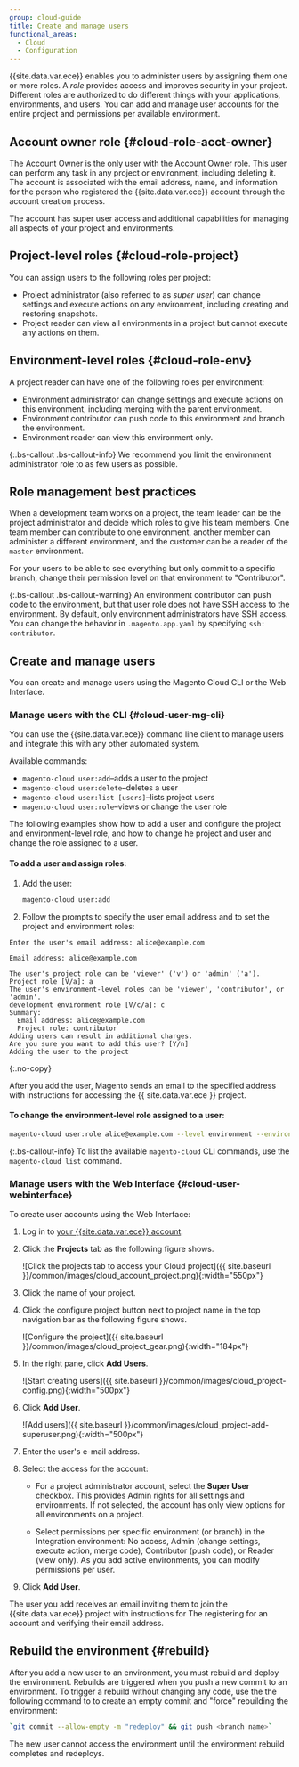 ```yaml
---
group: cloud-guide
title: Create and manage users
functional_areas:
  - Cloud
  - Configuration
---
```


{{site.data.var.ece}} enables you to administer users by assigning them one or more roles. A *role* provides access and improves security in your project. Different roles are authorized to do different things with your applications, environments, and users. You can add and manage user accounts for the entire project and permissions per available environment.

## Account owner role {#cloud-role-acct-owner}

The Account Owner is the only user with the Account Owner role. This user can perform any task in any project or environment, including deleting it. The account is associated with the email address, name, and information for the person who registered the {{site.data.var.ece}} account through the account creation process.

The account has super user access and additional capabilities for managing all aspects of your project and environments.

## Project-level roles {#cloud-role-project}

You can assign users to the following roles per project:

- Project administrator (also referred to as *super user*) can change settings and execute actions on any environment, including creating and restoring snapshots.
- Project reader can view all environments in a project but cannot execute any actions on them.

## Environment-level roles {#cloud-role-env}

A project reader can have one of the following roles per environment:

- Environment administrator can change settings and execute actions on this environment, including merging with the parent environment.
- Environment contributor can push code to this environment and branch the environment.
- Environment reader can view this environment only.

{:.bs-callout .bs-callout-info}
We recommend you limit the environment administrator role to as few users as possible.

## Role management best practices

When a development team works on a project, the team leader can be the project administrator and decide which roles to give his team members. One team member can contribute to one environment, another member can administer a different environment, and the customer can be a reader of the `master` environment.

For your users to be able to see everything but only commit to a specific branch, change their permission level on that environment to "Contributor".

{:.bs-callout .bs-callout-warning}
An environment contributor can push code to the environment, but that user role does not have SSH access to the environment. By default, only environment administrators have SSH access. You can change the behavior in `.magento.app.yaml` by specifying `ssh: contributor`.

## Create and manage users

You can create and manage users using the Magento Cloud CLI or the Web Interface.

### Manage users with the CLI {#cloud-user-mg-cli}

You can use the {{site.data.var.ece}} command line client to manage users and integrate this with any other automated system.

Available commands:

- `magento-cloud user:add`–adds a user to the project
- `magento-cloud user:delete`–deletes a user
- `magento-cloud user:list [users]`–lists project users
- `magento-cloud user:role`–views or change the user role

The following examples show how to add a user and configure the project and environment-level role, and how to change he project and  user and change the role assigned to a user.

#### To add a user and assign roles: 

1. Add the user:

   ```bash
   magento-cloud user:add
   ```

1. Follow the prompts to specify the user email address and to set the project and environment roles:

  ```terminal
  Enter the user's email address: alice@example.com

  Email address: alice@example.com

  The user's project role can be 'viewer' ('v') or 'admin' ('a').
  Project role [V/a]: a
  The user's environment-level roles can be 'viewer', 'contributor', or 'admin'.
  development environment role [V/c/a]: c
  Summary:
    Email address: alice@example.com
    Project role: contributor
  Adding users can result in additional charges.
  Are you sure you want to add this user? [Y/n]
  Adding the user to the project
  ```
  {:.no-copy}

  After you add the user, Magento sends an email to the specified address with instructions for accessing the {{ site.data.var.ece }} project.

#### To change the environment-level role assigned to a user:

```bash
magento-cloud user:role alice@example.com --level environment --environment development --role admin
```

{:.bs-callout-info}
To list the available `magento-cloud` CLI commands, use the `magento-cloud list` command.

### Manage users with the Web Interface {#cloud-user-webinterface}

To create user accounts using the Web Interface:

1. Log in to [your {{site.data.var.ece}} account](https://accounts.magento.cloud).

1. Click the **Projects** tab as the following figure shows.

   ![Click the projects tab to access your Cloud project]({{ site.baseurl }}/common/images/cloud_account_project.png){:width="550px"}

1. Click the name of your project.

1. Click the configure project button next to project name in the top navigation bar as the following figure shows.

   ![Configure the project]({{ site.baseurl }}/common/images/cloud_project_gear.png){:width="184px"}

1. In the right pane, click **Add Users**.

   ![Start creating users]({{ site.baseurl }}/common/images/cloud_project-config.png){:width="500px"}

1. Click **Add User**.

   ![Add users]({{ site.baseurl }}/common/images/cloud_project-add-superuser.png){:width="500px"}

1. Enter the user's e-mail address.
1. Select the access for the account:

   - For a project administrator account, select the **Super User** checkbox. This provides Admin rights for all settings and environments. If not selected, the account has only view options for all environments on a project.

   - Select permissions per specific environment (or branch) in the Integration environment: No access, Admin (change settings, execute action, merge code), Contributor (push code), or Reader (view only). As you add active environments, you can modify permissions per user.

1. Click **Add User**.

The user you add receives an email inviting them to join the {{site.data.var.ece}} project with instructions for The registering for an account and verifying their email address.

## Rebuild the environment {#rebuild}

After you add a new user to an environment, you must rebuild and deploy the environment. Rebuilds are triggered when you push a new commit to an environment. To trigger a rebuild without changing any code, use the the following command to to create an empty commit and "force" rebuilding the environment:

```bash
`git commit --allow-empty -m "redeploy" && git push <branch name>`
```

The new user cannot access the environment until the environment rebuild completes and redeploys.